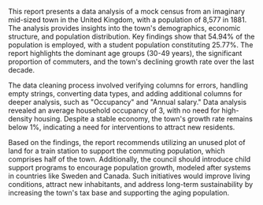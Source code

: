 This report presents a data analysis of a mock census from an imaginary mid-sized town in the United Kingdom, with a population of 8,577 in 1881. The analysis provides insights into the town's demographics, economic structure, and population distribution. Key findings show that 54.94% of the population is employed, with a student population constituting 25.77%. The report highlights the dominant age groups (30-49 years), the significant proportion of commuters, and the town's declining growth rate over the last decade.

The data cleaning process involved verifying columns for errors, handling empty strings, converting data types, and adding additional columns for deeper analysis, such as "Occupancy" and "Annual salary." Data analysis revealed an average household occupancy of 3, with no need for high-density housing. Despite a stable economy, the town's growth rate remains below 1%, indicating a need for interventions to attract new residents.

Based on the findings, the report recommends utilizing an unused plot of land for a train station to support the commuting population, which comprises half of the town. Additionally, the council should introduce child support programs to encourage population growth, modeled after systems in countries like Sweden and Canada. Such initiatives would improve living conditions, attract new inhabitants, and address long-term sustainability by increasing the town's tax base and supporting the aging population.






